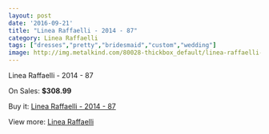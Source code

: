 ```yaml
---
layout: post
date: '2016-09-21'
title: "Linea Raffaelli - 2014 - 87"
category: Linea Raffaelli
tags: ["dresses","pretty","bridesmaid","custom","wedding"]
image: http://img.metalkind.com/80028-thickbox_default/linea-raffaelli-2014-87.jpg
---
```

Linea Raffaelli - 2014 - 87

On Sales: **$308.99**
<a href="https://www.metalkind.com/en/linea-raffaelli/19423-linea-raffaelli-2014-87.html"><amp-img layout="responsive" width="600" height="600" src="//img.metalkind.com/80028-thickbox_default/linea-raffaelli-2014-87.jpg" alt="Linea Raffaelli - 2014 - 87 0" /></a>
<a href="https://www.metalkind.com/en/linea-raffaelli/19423-linea-raffaelli-2014-87.html"><amp-img layout="responsive" width="600" height="600" src="//img.metalkind.com/80030-thickbox_default/linea-raffaelli-2014-87.jpg" alt="Linea Raffaelli - 2014 - 87 1" /></a>

Buy it: [Linea Raffaelli - 2014 - 87](https://www.metalkind.com/en/linea-raffaelli/19423-linea-raffaelli-2014-87.html "Linea Raffaelli - 2014 - 87")

View more: [Linea Raffaelli](https://www.metalkind.com/en/78-linea-raffaelli "Linea Raffaelli")